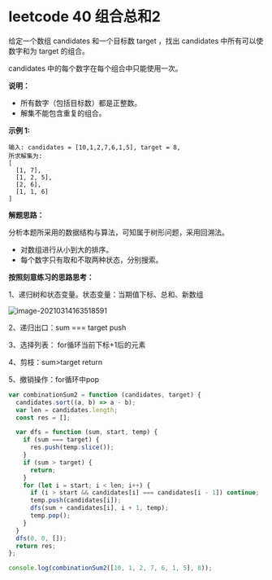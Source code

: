 # leetcode 40 组合总和2 

给定一个数组 candidates 和一个目标数 target ，找出 candidates 中所有可以使数字和为 target 的组合。

candidates 中的每个数字在每个组合中只能使用一次。

**说明：**

- 所有数字（包括目标数）都是正整数。
- 解集不能包含重复的组合。 

**示例 1:**

```
输入: candidates = [10,1,2,7,6,1,5], target = 8,
所求解集为:
[
  [1, 7],
  [1, 2, 5],
  [2, 6],
  [1, 1, 6]
]
```

**解题思路：**

分析本题所采用的数据结构与算法，可知属于树形问题，采用回溯法。

- 对数组进行从小到大的排序。
- 每个数字只有取和不取两种状态，分别搜索。

**按照刻意练习的思路思考：**

1、递归树和状态变量。状态变量：当期值下标、总和、新数组

![image-20210314163518591](C:%5CUsers%5CAsus%5CAppData%5CRoaming%5CTypora%5Ctypora-user-images%5Cimage-20210314163518591.png)

2、递归出口：sum === target push

3、选择列表： for循环当前下标+1后的元素 

4、剪枝：sum>target return

5、撤销操作：for循环中pop

```js
var combinationSum2 = function (candidates, target) {
  candidates.sort((a, b) => a - b);
  var len = candidates.length;
  const res = [];

  var dfs = function (sum, start, temp) {
    if (sum === target) {
      res.push(temp.slice());
    }
    if (sum > target) {
      return;
    }
    for (let i = start; i < len; i++) {
      if (i > start && candidates[i] === candidates[i - 1]) continue;
      temp.push(candidates[i]);
      dfs(sum + candidates[i], i + 1, temp);
      temp.pop();
    }
  }
  dfs(0, 0, []);
  return res;
};

console.log(combinationSum2([10, 1, 2, 7, 6, 1, 5], 8));

```

